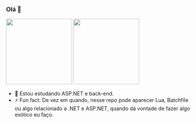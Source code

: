 ### Olá 👋

<div>
    <img height="180em" src="https://github-readme-stats-git-master-dpc-profile.vercel.app/api?username=dpc-profile&count_private=true&show_icons=true&theme=radical"/>
    <img height="180em" src="https://github-readme-stats-git-master-dpc-profile.vercel.app/api/top-langs/?username=dpc-profile&layout=compact&theme=radical&hide=html,css")](https://github.com/anuraghazra/github-readme-stats"/>
</div>

- 🌱 Estou estudando ASP.NET e back-end.
- ⚡ Fun fact: De vez em quando, nesse repo pode aparecer Lua, Batchfile ou algo relacionado a .NET e ASP.NET, quando dá vontade de fazer algo exótico eu faço.
